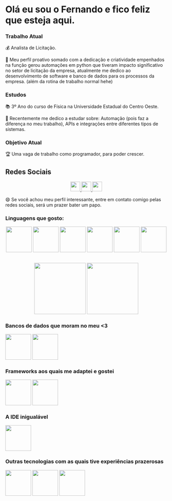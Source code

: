 # Olá eu sou o Fernando e fico feliz que esteja aqui.

### Trabalho Atual
💰 Analista de Licitação.

🧐 Meu perfil proativo somado com a dedicação e criatividade empenhados na função gerou automações em python que tiveram impacto significativo no setor de licitação da empresa, atualmente me dedico ao desenvolvimento de software e banco de dados para os processos da empresa. (além da rotina de trabalho normal hehe)

### Estudos
📚 3º Ano do curso de Física na Universidade Estadual do Centro Oeste.

🧭 Recentemente me dedico a estudar sobre: Automação (pois faz a diferença no meu trabalho), APIs e integrações entre diferentes tipos de sistemas.

### Objetivo Atual
🏆 Uma vaga de trabalho como programador, para poder crescer.

## Redes Sociais
<div align=center>
<a href="https://www.linkedin.com/in/fernando-henrique-rocha-464b541b9/" target="_blank">
<img height=30em href="" src="https://img.shields.io/static/v1?label=LinkedIn&message=Fernando%20Rocha&color=blue&style=for-the-badge" />
</a>
<a href="https://api.whatsapp.com/send/?phone=5542991262851&text=Ol%C3%A1%20Fernando,%20estive%20em%20seu%20GitHub" target="_blank">
<img height=30em href="" src="https://img.shields.io/static/v1?label=WhatsApp&message=(42)99126-2851&color=green&style=for-the-badge" />
</a>
<a href="mailto:fhrlobacz@gmail.com" target="_blank">
<img height=30em href="" src="https://img.shields.io/static/v1?label=E-Mail&message=fhrlobacz@gmail.com&color=red&style=for-the-badge" />
</a>
</div>


😄 Se você achou meu perfil interessante, entre em contato comigo pelas redes sociais, será um prazer bater um papo.

### Linguagens que gosto:

<div align=center>
  <img height=80em src="https://cdn.jsdelivr.net/gh/devicons/devicon/icons/python/python-original-wordmark.svg" />
  <img height=80em src="https://cdn.jsdelivr.net/gh/devicons/devicon/icons/javascript/javascript-original.svg" />
  <img height=80em src="https://cdn.jsdelivr.net/gh/devicons/devicon/icons/css3/css3-original-wordmark.svg" />
  <img height=80em src="https://cdn.jsdelivr.net/gh/devicons/devicon/icons/html5/html5-original-wordmark.svg" />
  <img height=80em src="https://cdn.jsdelivr.net/gh/devicons/devicon/icons/dart/dart-plain-wordmark.svg" />
  <img height=80em src="https://cdn.jsdelivr.net/gh/devicons/devicon/icons/csharp/csharp-original.svg" />
</div>

##

<div align="center">
    <img height="160em" src="https://github-readme-stats.vercel.app/api?username=fernandohrocha&show_icons=true&theme=discord_old_blurple&include_all_commits=true&count_private=true"/>
  </a>    
  <img height="160em" src="https://github-readme-stats.vercel.app/api/top-langs/?username=fernandohrocha&layout=compact&langs_count=7&theme=discord_old_blurple"/>
</div>

### Bancos de dados que moram no meu <3

<div>
  <img height=80em src="https://cdn.jsdelivr.net/gh/devicons/devicon/icons/mysql/mysql-original-wordmark.svg" />
  <img height=80em src="https://cdn.jsdelivr.net/gh/devicons/devicon/icons/microsoftsqlserver/microsoftsqlserver-plain-wordmark.svg" />
</div>

### Frameworks aos quais me adaptei e gostei
<div>
  <img height=80em src="https://cdn.jsdelivr.net/gh/devicons/devicon/icons/flask/flask-original-wordmark.svg" />
  <img height=80em src="https://cdn.jsdelivr.net/gh/devicons/devicon/icons/react/react-original-wordmark.svg" />
</div>

### A IDE inigualável
<div>
  <img height=80em src="https://cdn.jsdelivr.net/gh/devicons/devicon/icons/vscode/vscode-original-wordmark.svg" />
</div>

### Outras tecnologias com as quais tive experiências prazerosas

<div>
  <img height=80em src="https://cdn.jsdelivr.net/gh/devicons/devicon/icons/git/git-original-wordmark.svg" />
  <img height=80em src="https://cdn.jsdelivr.net/gh/devicons/devicon/icons/heroku/heroku-plain-wordmark.svg" />
  <img height=80em src="https://cdn.jsdelivr.net/gh/devicons/devicon/icons/unity/unity-original-wordmark.svg" />
</div>
